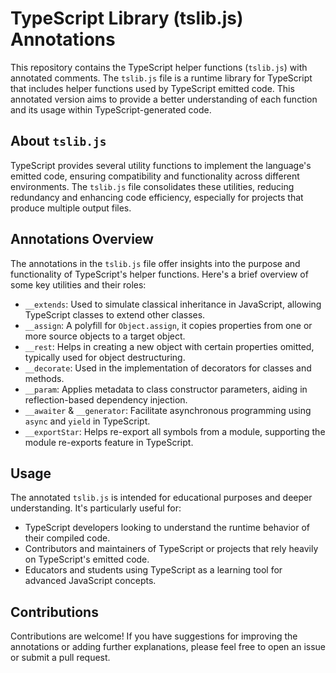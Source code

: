 # TypeScript Library (tslib.js) Annotations

This repository contains the TypeScript helper functions (`tslib.js`) with annotated comments. The `tslib.js` file is a runtime library for TypeScript that includes helper functions used by TypeScript emitted code. This annotated version aims to provide a better understanding of each function and its usage within TypeScript-generated code.

## About `tslib.js`

TypeScript provides several utility functions to implement the language's emitted code, ensuring compatibility and functionality across different environments. The `tslib.js` file consolidates these utilities, reducing redundancy and enhancing code efficiency, especially for projects that produce multiple output files.

## Annotations Overview

The annotations in the `tslib.js` file offer insights into the purpose and functionality of TypeScript's helper functions. Here's a brief overview of some key utilities and their roles:

- `__extends`: Used to simulate classical inheritance in JavaScript, allowing TypeScript classes to extend other classes.
- `__assign`: A polyfill for `Object.assign`, it copies properties from one or more source objects to a target object.
- `__rest`: Helps in creating a new object with certain properties omitted, typically used for object destructuring.
- `__decorate`: Used in the implementation of decorators for classes and methods.
- `__param`: Applies metadata to class constructor parameters, aiding in reflection-based dependency injection.
- `__awaiter` & `__generator`: Facilitate asynchronous programming using `async` and `yield` in TypeScript.
- `__exportStar`: Helps re-export all symbols from a module, supporting the module re-exports feature in TypeScript.

## Usage

The annotated `tslib.js` is intended for educational purposes and deeper understanding. It's particularly useful for:

- TypeScript developers looking to understand the runtime behavior of their compiled code.
- Contributors and maintainers of TypeScript or projects that rely heavily on TypeScript's emitted code.
- Educators and students using TypeScript as a learning tool for advanced JavaScript concepts.

## Contributions

Contributions are welcome! If you have suggestions for improving the annotations or adding further explanations, please feel free to open an issue or submit a pull request.
